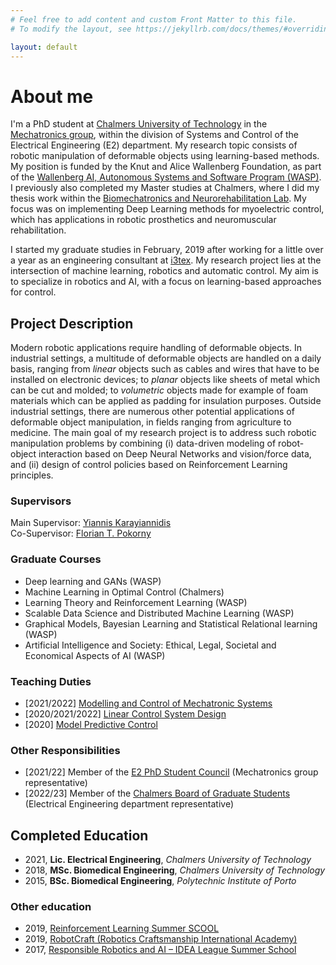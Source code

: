 ```yaml
---
# Feel free to add content and custom Front Matter to this file.
# To modify the layout, see https://jekyllrb.com/docs/themes/#overriding-theme-defaults

layout: default
---
```


# About me

I'm a PhD student at [Chalmers University of Technology](https://www.chalmers.se/en/Pages/default.aspx) in the [Mechatronics group](https://www.chalmers.se/en/departments/e2/research/systems-and-control/Pages/Mechatronics.aspx), within the division of Systems and Control of the Electrical Engineering (E2) department. My research topic consists of robotic manipulation of deformable objects using learning-based methods. My position is funded by the Knut and Alice Wallenberg Foundation, as part of the [Wallenberg AI, Autonomous Systems and Software Program (WASP)](https://wasp-sweden.org/). I previously also completed my Master studies at Chalmers, where I did my thesis work within the [Biomechatronics and Neurorehabilitation Lab](http://www.bnl.chalmers.se/wordpress/). My focus was on implementing Deep Learning methods for myoelectric control, which has applications in robotic prosthetics and neuromuscular rehabilitation.

I started my graduate studies in February, 2019 after working for a little over a year as an engineering consultant at [i3tex](https://www.i3tex.com/). My research project lies at the intersection of machine learning, robotics and automatic control. My aim is to specialize in robotics and AI, with a focus on learning-based approaches for control.

## Project Description

Modern robotic applications require handling of deformable objects. In industrial settings, a multitude of deformable objects are handled on a daily basis, ranging from *linear* objects such as cables and wires that have to be installed on electronic devices; to *planar* objects like sheets of metal which can be cut and molded; to *volumetric* objects made for example of foam materials which can be applied as padding for insulation purposes. Outside industrial settings, there are numerous other potential applications of deformable object manipulation, in fields ranging from agriculture to medicine. The main goal of my research project is to address such robotic manipulation problems by combining (i) data-driven modeling of robot-object interaction based on Deep Neural Networks and vision/force data, and (ii) design of control policies based on Reinforcement Learning principles.

### Supervisors

Main Supervisor: [Yiannis Karayiannidis](http://yiannis.info/)<br/>
Co-Supervisor: [Florian T. Pokorny](http://www.csc.kth.se/~fpokorny/)

### Graduate Courses

- Deep learning and GANs (WASP)
- Machine Learning in Optimal Control (Chalmers)
- Learning Theory and Reinforcement Learning (WASP)
- Scalable Data Science and Distributed Machine Learning (WASP)
- Graphical Models, Bayesian Learning and Statistical Relational learning (WASP)
- Artificial Intelligence and Society: Ethical, Legal, Societal and Economical Aspects of AI (WASP)

### Teaching Duties

- [2021/2022] [Modelling and Control of Mechatronic Systems](https://student.portal.chalmers.se/en/chalmersstudies/courseinformation/pages/searchcourse.aspx?course_id=24169&parsergrp=3)
- [2020/2021/2022] [Linear Control System Design](https://student.portal.chalmers.se/en/chalmersstudies/courseinformation/Pages/SearchCourse.aspx?course_id=22002&parsergrp=3)
- [2020] [Model Predictive Control](https://student.portal.chalmers.se/en/chalmersstudies/courseinformation/pages/searchcourse.aspx?course_id=28600&parsergrp=3)

### Other Responsibilities

- [2021/22] Member of the [E2 PhD Student Council](https://www.dokt.chs.chalmers.se/e2-phd-council/) (Mechatronics group representative)
- [2022/23] Member of the [Chalmers Board of Graduate Students](https://www.dokt.chs.chalmers.se/board/) (Electrical Engineering department representative)

## Completed Education

- 2021, **Lic. Electrical Engineering**, *Chalmers University of Technology*
- 2018, **MSc. Biomedical Engineering**, *Chalmers University of Technology*
- 2015, **BSc. Biomedical Engineering**, *Polytechnic Institute of Porto*

### Other education

- 2019, [Reinforcement Learning Summer SCOOL](https://rlss.inria.fr/)
- 2019, [RobotCraft (Robotics Craftsmanship International Academy)](https://robotcraft.ingeniarius.pt/)
- 2017, [Responsible Robotics and AI – IDEA League Summer School](https://responsiblerobotics.org/event/idea-league-summer-school/)
